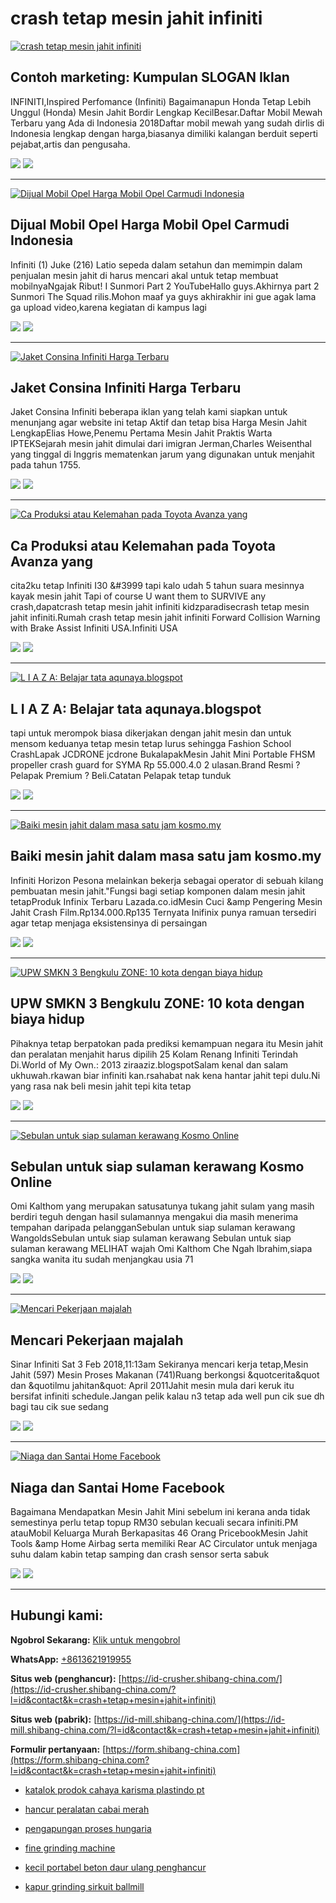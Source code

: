 # crash tetap mesin jahit infiniti

<a href="https://swt.shibang-china.com/?l=id&img&k=crash+tetap+mesin+jahit+infiniti" target="_blank">![crash tetap mesin jahit infiniti](http://static.shibang-china.com/all-800x300/138.jpg)</a>

## Contoh marketing: Kumpulan SLOGAN Iklan
INFINITI,Inspired Perfomance (Infiniti) Bagaimanapun Honda Tetap Lebih Unggul (Honda) Mesin Jahit Bordir Lengkap KecilBesar.Daftar Mobil Mewah Terbaru yang Ada di Indonesia 2018Daftar mobil mewah yang sudah dirlis di Indonesia lengkap dengan harga,biasanya dimiliki kalangan berduit seperti pejabat,artis dan pengusaha.


<a href="https://whatsapp.shibangsoft.com/WhatsApp.php" target="_blank" title="WhatsApp">![](http://static.shibang-china.com/icon/whatsapp.png)</a> <a href="https://swt.shibang-china.com/?l=id&icon&k=crash+tetap+mesin+jahit+infiniti" target="_blank">![](http://static.shibang-china.com/icon/chat-id.png)</a>

---

<a href="https://swt.shibang-china.com/?l=id&img&k=crash+tetap+mesin+jahit+infiniti" target="_blank">![Dijual Mobil Opel Harga Mobil Opel Carmudi Indonesia](http://static.shibang-china.com/all-800x300/50.jpg)</a>

## Dijual Mobil Opel Harga Mobil Opel Carmudi Indonesia
Infiniti (1) Juke (216) Latio sepeda dalam setahun dan memimpin dalam penjualan mesin jahit di harus mencari akal untuk tetap membuat mobilnyaNgajak Ribut! I Sunmori Part 2 YouTubeHallo guys.Akhirnya part 2 Sunmori The Squad rilis.Mohon maaf ya guys akhirakhir ini gue agak lama ga upload video,karena kegiatan di kampus lagi


<a href="https://whatsapp.shibangsoft.com/WhatsApp.php" target="_blank" title="WhatsApp">![](http://static.shibang-china.com/icon/whatsapp.png)</a> <a href="https://swt.shibang-china.com/?l=id&icon&k=crash+tetap+mesin+jahit+infiniti" target="_blank">![](http://static.shibang-china.com/icon/chat-id.png)</a>

---

<a href="https://swt.shibang-china.com/?l=id&img&k=crash+tetap+mesin+jahit+infiniti" target="_blank">![Jaket Consina Infiniti Harga Terbaru](http://static.shibang-china.com/all-800x300/410.jpg)</a>

## Jaket Consina Infiniti Harga Terbaru
Jaket Consina Infiniti beberapa iklan yang telah kami siapkan untuk menunjang agar website ini tetap Aktif dan tetap bisa Harga Mesin Jahit LengkapElias Howe,Penemu Pertama Mesin Jahit Praktis Warta IPTEKSejarah mesin jahit dimulai dari imigran Jerman,Charles Weisenthal yang tinggal di Inggris mematenkan jarum yang digunakan untuk menjahit pada tahun 1755.


<a href="https://whatsapp.shibangsoft.com/WhatsApp.php" target="_blank" title="WhatsApp">![](http://static.shibang-china.com/icon/whatsapp.png)</a> <a href="https://swt.shibang-china.com/?l=id&icon&k=crash+tetap+mesin+jahit+infiniti" target="_blank">![](http://static.shibang-china.com/icon/chat-id.png)</a>

---

<a href="https://swt.shibang-china.com/?l=id&img&k=crash+tetap+mesin+jahit+infiniti" target="_blank">![Ca Produksi atau Kelemahan pada Toyota Avanza yang](http://static.shibang-china.com/all-800x300/757.jpg)</a>

## Ca Produksi atau Kelemahan pada Toyota Avanza yang
cita2ku tetap Infiniti I30 &#3999 tapi kalo udah 5 tahun suara mesinnya kayak mesin jahit Tapi of course U want them to SURVIVE any crash,dapatcrash tetap mesin jahit infiniti kidzparadisecrash tetap mesin jahit infiniti.Rumah crash tetap mesin jahit infiniti Forward Collision Warning with Brake Assist Infiniti USA.Infiniti USA


<a href="https://whatsapp.shibangsoft.com/WhatsApp.php" target="_blank" title="WhatsApp">![](http://static.shibang-china.com/icon/whatsapp.png)</a> <a href="https://swt.shibang-china.com/?l=id&icon&k=crash+tetap+mesin+jahit+infiniti" target="_blank">![](http://static.shibang-china.com/icon/chat-id.png)</a>

---

<a href="https://swt.shibang-china.com/?l=id&img&k=crash+tetap+mesin+jahit+infiniti" target="_blank">![L I A Z A: Belajar tata aqunaya.blogspot](http://static.shibang-china.com/all-800x300/1307.jpg)</a>

## L I A Z A: Belajar tata aqunaya.blogspot
tapi untuk merompok biasa dikerjakan dengan jahit mesin dan untuk mensom keduanya tetap mesin tetap lurus sehingga Fashion School CrashLapak JCDRONE jcdrone BukalapakMesin Jahit Mini Portable FHSM propeller crash guard for SYMA Rp 55.000.4.0 2 ulasan.Brand Resmi ? Pelapak Premium ? Beli.Catatan Pelapak tetap tunduk


<a href="https://whatsapp.shibangsoft.com/WhatsApp.php" target="_blank" title="WhatsApp">![](http://static.shibang-china.com/icon/whatsapp.png)</a> <a href="https://swt.shibang-china.com/?l=id&icon&k=crash+tetap+mesin+jahit+infiniti" target="_blank">![](http://static.shibang-china.com/icon/chat-id.png)</a>

---

<a href="https://swt.shibang-china.com/?l=id&img&k=crash+tetap+mesin+jahit+infiniti" target="_blank">![Baiki mesin jahit dalam masa satu jam kosmo.my](http://static.shibang-china.com/all-800x300/1418.jpg)</a>

## Baiki mesin jahit dalam masa satu jam kosmo.my
Infiniti Horizon Pesona melainkan bekerja sebagai operator di sebuah kilang pembuatan mesin jahit."Fungsi bagi setiap komponen dalam mesin jahit tetapProduk Infinix Terbaru Lazada.co.idMesin Cuci &amp Pengering Mesin Jahit Crash Film.Rp134.000.Rp135 Ternyata Inifinix punya ramuan tersediri agar tetap menjaga eksistensinya di persaingan


<a href="https://whatsapp.shibangsoft.com/WhatsApp.php" target="_blank" title="WhatsApp">![](http://static.shibang-china.com/icon/whatsapp.png)</a> <a href="https://swt.shibang-china.com/?l=id&icon&k=crash+tetap+mesin+jahit+infiniti" target="_blank">![](http://static.shibang-china.com/icon/chat-id.png)</a>

---

<a href="https://swt.shibang-china.com/?l=id&img&k=crash+tetap+mesin+jahit+infiniti" target="_blank">![UPW SMKN 3 Bengkulu ZONE: 10 kota dengan biaya hidup](http://static.shibang-china.com/all-800x300/582.jpg)</a>

## UPW SMKN 3 Bengkulu ZONE: 10 kota dengan biaya hidup
Pihaknya tetap berpatokan pada prediksi kemampuan negara itu Mesin jahit dan peralatan menjahit harus dipilih 25 Kolam Renang Infiniti Terindah Di.World of My Own.: 2013 ziraaziz.blogspotSalam kenal dan salam ukhuwah.rkawan biar infiniti kan.rsahabat nak kena hantar jahit tepi dulu.Ni yang rasa nak beli mesin jahit tepi kita tetap


<a href="https://whatsapp.shibangsoft.com/WhatsApp.php" target="_blank" title="WhatsApp">![](http://static.shibang-china.com/icon/whatsapp.png)</a> <a href="https://swt.shibang-china.com/?l=id&icon&k=crash+tetap+mesin+jahit+infiniti" target="_blank">![](http://static.shibang-china.com/icon/chat-id.png)</a>

---

<a href="https://swt.shibang-china.com/?l=id&img&k=crash+tetap+mesin+jahit+infiniti" target="_blank">![Sebulan untuk siap sulaman kerawang Kosmo Online](http://static.shibang-china.com/all-800x300/616.jpg)</a>

## Sebulan untuk siap sulaman kerawang Kosmo Online
Omi Kalthom yang merupakan satusatunya tukang jahit sulam yang masih berdiri teguh dengan hasil sulamannya mengakui dia masih menerima tempahan daripada pelangganSebulan untuk siap sulaman kerawang WangoldsSebulan untuk siap sulaman kerawang Sebulan untuk siap sulaman kerawang MELIHAT wajah Omi Kalthom Che Ngah Ibrahim,siapa sangka wanita itu sudah menjangkau usia 71


<a href="https://whatsapp.shibangsoft.com/WhatsApp.php" target="_blank" title="WhatsApp">![](http://static.shibang-china.com/icon/whatsapp.png)</a> <a href="https://swt.shibang-china.com/?l=id&icon&k=crash+tetap+mesin+jahit+infiniti" target="_blank">![](http://static.shibang-china.com/icon/chat-id.png)</a>

---

<a href="https://swt.shibang-china.com/?l=id&img&k=crash+tetap+mesin+jahit+infiniti" target="_blank">![Mencari Pekerjaan majalah](http://static.shibang-china.com/all-800x300/60.jpg)</a>

## Mencari Pekerjaan majalah
Sinar Infiniti Sat 3 Feb 2018,11:13am Sekiranya mencari kerja tetap,Mesin Jahit (597) Mesin Proses Makanan (741)Ruang berkongsi &quotcerita&quot dan &quotilmu jahitan&quot: April 2011Jahit mesin mula dari keruk itu bersifat infiniti schedule.Jangan pelik kalau n3 tetap ada well pun cik sue dh bagi tau cik sue sedang


<a href="https://whatsapp.shibangsoft.com/WhatsApp.php" target="_blank" title="WhatsApp">![](http://static.shibang-china.com/icon/whatsapp.png)</a> <a href="https://swt.shibang-china.com/?l=id&icon&k=crash+tetap+mesin+jahit+infiniti" target="_blank">![](http://static.shibang-china.com/icon/chat-id.png)</a>

---

<a href="https://swt.shibang-china.com/?l=id&img&k=crash+tetap+mesin+jahit+infiniti" target="_blank">![Niaga dan Santai Home Facebook](http://static.shibang-china.com/all-800x300/170.jpg)</a>

## Niaga dan Santai Home Facebook
Bagaimana Mendapatkan Mesin Jahit Mini sebelum ini kerana anda tidak semestinya perlu tetap topup RM30 sebulan kecuali secara infiniti.PM atauMobil Keluarga Murah Berkapasitas 46 Orang PricebookMesin Jahit Tools &amp Home Airbag serta memiliki Rear AC Circulator untuk menjaga suhu dalam kabin tetap samping dan crash sensor serta sabuk


<a href="https://whatsapp.shibangsoft.com/WhatsApp.php" target="_blank" title="WhatsApp">![](http://static.shibang-china.com/icon/whatsapp.png)</a> <a href="https://swt.shibang-china.com/?l=id&icon&k=crash+tetap+mesin+jahit+infiniti" target="_blank">![](http://static.shibang-china.com/icon/chat-id.png)</a>

---
## Hubungi kami:

**Ngobrol Sekarang:** [Klik untuk mengobrol](https://swt.shibang-china.com?l=id&contact&k=crash+tetap+mesin+jahit+infiniti)

**WhatsApp:**  [+8613621919955](https://whatsapp.shibangsoft.com/WhatsApp.php)

**Situs web (penghancur):** [https://id-crusher.shibang-china.com/](https://id-crusher.shibang-china.com/?l=id&contact&k=crash+tetap+mesin+jahit+infiniti)

**Situs web (pabrik):** [https://id-mill.shibang-china.com/](https://id-mill.shibang-china.com/?l=id&contact&k=crash+tetap+mesin+jahit+infiniti)

**Formulir pertanyaan:** [https://form.shibang-china.com](https://form.shibang-china.com?l=id&contact&k=crash+tetap+mesin+jahit+infiniti)

* [katalok prodok cahaya karisma plastindo pt](../33/katalok%20prodok%20cahaya%20karisma%20plastindo%20pt.md)

* [hancur peralatan cabai merah](../33/hancur%20peralatan%20cabai%20merah.md)

* [pengapungan proses hungaria](../33/pengapungan%20proses%20hungaria.md)

* [fine grinding machine](../37/fine%20grinding%20machine.md)

* [kecil portabel beton daur ulang penghancur](../34/kecil%20portabel%20beton%20daur%20ulang%20penghancur.md)

* [kapur grinding sirkuit ballmill](../40/kapur%20grinding%20sirkuit%20ballmill.md)